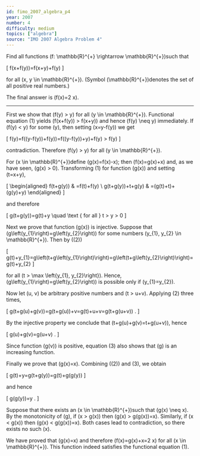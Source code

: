 ```yaml
---
id: fimo_2007_algebra_p4
year: 2007
number: 4
difficulty: medium
topics: ["algebra"]
source: "IMO 2007 Algebra Problem 4"
---
```


Find all functions \(f: \mathbb{R}^{+} \rightarrow \mathbb{R}^{+}\)such that

\[
f(x+f(y))=f(x+y)+f(y)
\]

for all \(x, y \in \mathbb{R}^{+}\). (Symbol \(\mathbb{R}^{+}\)denotes the set of all positive real numbers.)

The final answer is \(f(x)=2 x\).

---
First we show that \(f(y) > y\) for all \(y \in \mathbb{R}^{+}\). Functional equation (1) yields \(f(x+f(y)) > f(x+y)\) and hence \(f(y) \neq y\) immediately. If \(f(y) < y\) for some \(y\), then setting \(x=y-f(y)\) we get

\[
f(y)=f((y-f(y))+f(y))=f((y-f(y))+y)+f(y) > f(y)
\]

contradiction. Therefore \(f(y) > y\) for all \(y \in \mathbb{R}^{+}\).

For \(x \in \mathbb{R}^{+}\)define \(g(x)=f(x)-x\); then \(f(x)=g(x)+x\) and, as we have seen, \(g(x) > 0\). Transforming (1) for function \(g(x)\) and setting \(t=x+y\),

\[
\begin{aligned}
f(t+g(y)) & =f(t)+f(y) \\
g(t+g(y))+t+g(y) & =(g(t)+t)+(g(y)+y)
\end{aligned}
\]

and therefore

\[
g(t+g(y))=g(t)+y \quad \text { for all } t > y > 0
\]

Next we prove that function \(g(x)\) is injective. Suppose that \(g\left(y_{1}\right)=g\left(y_{2}\right)\) for some numbers \(y_{1}, y_{2} \in \mathbb{R}^{+}\). Then by \((2)\)

\[
g(t)+y_{1}=g\left(t+g\left(y_{1}\right)\right)=g\left(t+g\left(y_{2}\right)\right)=g(t)+y_{2}
\]

for all \(t > \max \left\{y_{1}, y_{2}\right\}\). Hence, \(g\left(y_{1}\right)=g\left(y_{2}\right)\) is possible only if \(y_{1}=y_{2}\).

Now let \(u, v\) be arbitrary positive numbers and \(t > u+v\). Applying (2) three times,

\[
g(t+g(u)+g(v))=g(t+g(u))+v=g(t)+u+v=g(t+g(u+v)) .
\]

By the injective property we conclude that \(t+g(u)+g(v)=t+g(u+v)\), hence

\[
g(u)+g(v)=g(u+v) .
\]

Since function \(g(v)\) is positive, equation (3) also shows that \(g\) is an increasing function.

Finally we prove that \(g(x)=x\). Combining \((2)\) and (3), we obtain

\[
g(t)+y=g(t+g(y))=g(t)+g(g(y))
\]

and hence

\[
g(g(y))=y .
\]

Suppose that there exists an \(x \in \mathbb{R}^{+}\)such that \(g(x) \neq x\). By the monotonicity of \(g\), if \(x > g(x)\) then \(g(x) > g(g(x))=x\). Similarly, if \(x < g(x)\) then \(g(x) < g(g(x))=x\). Both cases lead to contradiction, so there exists no such \(x\).

We have proved that \(g(x)=x\) and therefore \(f(x)=g(x)+x=2 x\) for all \(x \in \mathbb{R}^{+}\). This function indeed satisfies the functional equation (1).
